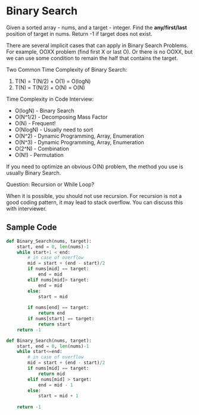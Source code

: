 # Binary Search

Given a sorted array - nums, and a target - integer. Find the **any/first/last** position of target in nums. Return -1 if target
does not exist.

There are several implicit cases that can apply in Binary Search Problems. For example, OOXX problem (find first X or last O). 
Or there is no OOXX, but we can use some condition to remain the half that contains the target.

Two Common Time Complexity of Binary Search:
1. T(N) = T(N/2) + O(1) = O(logN)
2. T(N) = T(N/2) + O(N) = O(N)

Time Complexity in Code Interview:
- O(logN) - Binary Search
- O(N^1/2) - Decomposing Mass Factor
- O(N) - Frequent!
- O(NlogN) - Usually need to sort
- O(N^2) - Dynamic Programming, Array, Enumeration
- O(N^3) - Dynamic Programming, Array, Enumeration
- O(2^N) - Combination
- O(N!) - Permutation

If you need to optimize an obvious O(N) problem, the method you use is usually Binary Search.

Question: Recursion or While Loop?

When it is possible, you should not use recursion. For recursion is not a good coding pattern, it may lead to stack overflow. You can discuss this with interviewer.


## Sample Code
```python
def Binary_Search(nums, target):
    start, end = 0, len(nums)-1
    while start+1 < end:
        # in case of overflow
        mid = start + (end - start)/2
        if nums[mid] == target:
            end = mid
        elif nums[mid]> target:
            end = mid
        else:
            start = mid
        
        if nums[end] == target:
            return end
        if nums[start] == target:
            return start
    return -1
```

```python
def Binary_Search(nums, target):
    start, end = 0, len(nums)-1
    while start<=end:
        # in case of overflow
        mid = start + (end - start)/2
        if nums[mid] == target:
            return mid
        elif nums[mid] > target:
            end = mid - 1
        else:
            start = mid + 1
            
    return -1
```
